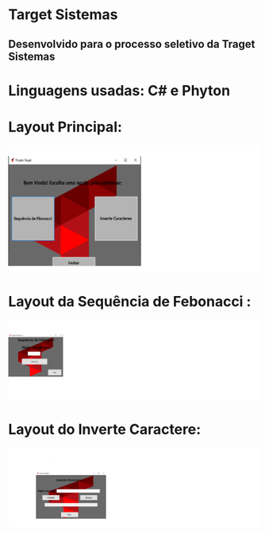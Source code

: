 # Target Sistemas
## Desenvolvido para o processo seletivo da Traget Sistemas
# Linguagens usadas: C# e Phyton
# Layout Principal:
![Principal](https://github.com/revertonprado/Target_Projetos/blob/master/Target_Principal.png)
# Layout da Sequência de Febonacci :
![Febonacci](https://github.com/revertonprado/Target_Projetos/blob/master/Target_Febonacci.png)
# Layout do Inverte Caractere:
![Sequencia](https://github.com/revertonprado/Target_Projetos/blob/master/Target_Caracteres.png)


